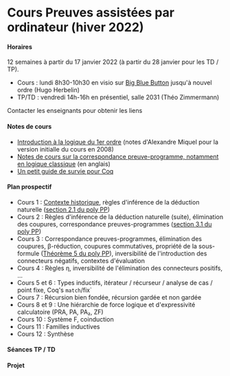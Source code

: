 # Cours Preuves assistées par ordinateur (hiver 2022)

#### Horaires

12 semaines à partir du 17 janvier 2022 (à partir du 28 janvier pour les TD / TP).

- Cours : lundi 8h30-10h30 en visio sur [Big Blue Button](https://bbb-front.math.univ-paris-diderot.fr/recherche/hug-cu1-eym-m5i) jusqu'à nouvel ordre (Hugo Herbelin)
- TP/TD : vendredi 14h-16h en présentiel, salle 2031 (Théo Zimmermann)

Contacter les enseignants pour obtenir les liens

#### Notes de cours

- [Introduction à la logique du 1er ordre](logique-premier-ordre.pdf) (notes d'Alexandre Miquel pour la version initialle du cours en 2008)
- [Notes de cours sur la correspondance preuve-programme, notamment en logique classique](proofs-and-programs.pdf) (en anglais)
- [Un petit guide de survie pour Coq](https://www.irif.fr/~letouzey//preuves/guide.html)

#### Plan prospectif

- Cours 1 : [Contexte historique](cours1.pdf), règles d'inférence de la déduction naturelle ([section 2.1 du poly PP](proofs-and-programs.pdf))
- Cours 2 : Règles d'inférence de la déduction naturelle (suite), élimination des coupures, correspondance preuves-programmes ([section 3.1 du poly PP](proofs-and-programs.pdf))
- Cours 3 : Correspondance preuves-programmes, élimination des coupures, β-réduction, coupures commutatives, propriété de la sous-formule ([Théorème 5 du poly PP](proofs-and-programs.pdf)), inversibilité de l'introduction des connecteurs négatifs, contextes d'évaluation
- Cours 4 : Règles η, inversibilité de l'élimination des connecteurs positifs, ...
- Cours 5 et 6 : Types inductifs, itérateur / récurseur / analyse de cas / point fixe, Coq's `match`/fix`
- Cours 7 : Récursion bien fondée, récursion gardée et non gardée
- Cours 8 et 9 : Une hiérarchie de force logique et d'expressivité calculatoire (PRA, PA, PA₂, ZF)
- Cours 10 : Système F, coinduction
- Cours 11 : Familles inductives
- Cours 12 : Synthèse

#### Séances TP / TD

#### Projet

